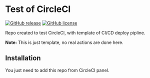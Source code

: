 # Test of CircleCI

<!-- [![Go Report Card](https://goreportcard.com/badge/github.com/msales/streams)](https://goreportcard.com/report/github.com/msales/streams)
[![Build Status](https://travis-ci.org/msales/streams.svg?branch=master)](https://travis-ci.org/msales/streams)
[![Coverage Status](https://coveralls.io/repos/github/msales/streams/badge.svg?branch=master)](https://coveralls.io/github/msales/streams?branch=master)
[![GoDoc](https://godoc.org/github.com/msales/streams?status.svg)](https://godoc.org/github.com/msales/streams) -->
[![GitHub release](https://img.shields.io/github/release/tomaszkrys/circleci-test.svg)](https://github.com/tomaszkrys/circleci-test/releases)
[![GitHub license](https://img.shields.io/badge/license-MIT-blue.svg)](https://raw.githubusercontent.com/tomaszkrys/circleci-test/master/LICENCE)

Repo created to test CircleCI, with template of CI/CD deploy pipline.

**Note:** This is just template, no real actions are done here.

## Installation

You just need to add this repo from CircleCI panel.